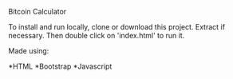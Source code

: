 Bitcoin Calculator

To install and run locally, clone or download this project. Extract if necessary. Then double click on 'index.html' to run it. 

Made using:

*HTML
*Bootstrap
*Javascript
